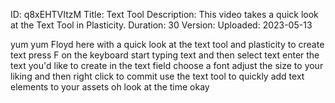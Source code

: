 ID: q8xEHTVItzM
Title: Text Tool
Description: This video takes a quick look at the Text Tool in Plasticity.
Duration: 30
Version: 
Uploaded: 2023-05-13

yum yum Floyd here with a quick look at
the text tool and plasticity to create
text press F on the keyboard start
typing text and then select text enter
the text you'd like to create in the
text field choose a font adjust the size
to your liking and then right click to
commit use the text tool to quickly add
text elements to your assets oh look at
the time
okay

